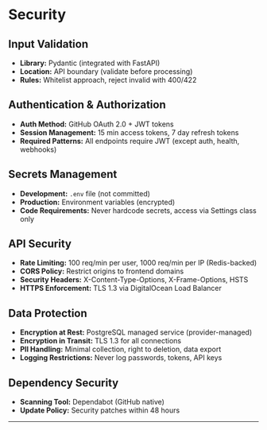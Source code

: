 # Security

## Input Validation

- **Library:** Pydantic (integrated with FastAPI)
- **Location:** API boundary (validate before processing)
- **Rules:** Whitelist approach, reject invalid with 400/422

## Authentication & Authorization

- **Auth Method:** GitHub OAuth 2.0 + JWT tokens
- **Session Management:** 15 min access tokens, 7 day refresh tokens
- **Required Patterns:** All endpoints require JWT (except auth, health, webhooks)

## Secrets Management

- **Development:** `.env` file (not committed)
- **Production:** Environment variables (encrypted)
- **Code Requirements:** Never hardcode secrets, access via Settings class only

## API Security

- **Rate Limiting:** 100 req/min per user, 1000 req/min per IP (Redis-backed)
- **CORS Policy:** Restrict origins to frontend domains
- **Security Headers:** X-Content-Type-Options, X-Frame-Options, HSTS
- **HTTPS Enforcement:** TLS 1.3 via DigitalOcean Load Balancer

## Data Protection

- **Encryption at Rest:** PostgreSQL managed service (provider-managed)
- **Encryption in Transit:** TLS 1.3 for all connections
- **PII Handling:** Minimal collection, right to deletion, data export
- **Logging Restrictions:** Never log passwords, tokens, API keys

## Dependency Security

- **Scanning Tool:** Dependabot (GitHub native)
- **Update Policy:** Security patches within 48 hours

---
